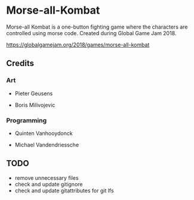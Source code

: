 # Morse-all-Kombat
Morse-all Kombat is a one-button fighting game where the characters are controlled using morse code. Created during Global Game Jam 2018.

https://globalgamejam.org/2018/games/morse-all-kombat

## Credits
### Art

- Pieter Geusens

- Boris Milivojevic

### Programming

- Quinten Vanhooydonck

- Michael Vandendriessche

## TODO
* remove unnecessary files
* check and update gitignore
* check and update gitattributes for git lfs
